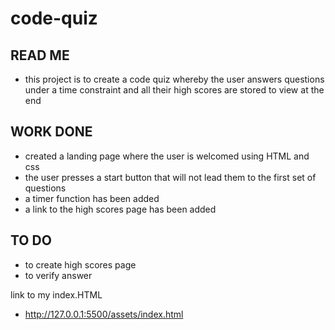# code-quiz

## READ ME

- this project is to create a code quiz whereby the user answers questions under a time constraint and all their high scores are stored to view at the end

## WORK DONE

- created a landing page where the user is welcomed using HTML and css
- the user presses a start button that will not lead them to the first set of questions
- a timer function has been added
- a link to the high scores page has been added

## TO DO

- to create high scores page
- to verify answer

link to my index.HTML

- http://127.0.0.1:5500/assets/index.html
